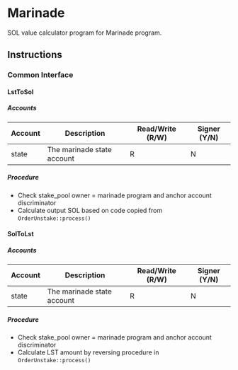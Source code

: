 # Marinade

SOL value calculator program for Marinade program.

## Instructions

### Common Interface

#### LstToSol

##### Accounts

| Account | Description | Read/Write (R/W) | Signer (Y/N) |
| -- | -- | -- | -- |
| state | The marinade state account | R | N |

##### Procedure

- Check stake_pool owner = marinade program and anchor account discriminator
- Calculate output SOL based on code copied from `OrderUnstake::process()`

#### SolToLst

##### Accounts

| Account | Description | Read/Write (R/W) | Signer (Y/N) |
| -- | -- | -- | -- |
| state | The marinade state account | R | N |

##### Procedure

- Check stake_pool owner = marinade program and anchor account discriminator
- Calculate LST amount by reversing procedure in `OrderUnstake::process()`
